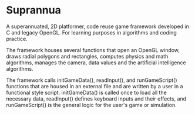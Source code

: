 # Suprannua
A superannuated, 2D platformer, code reuse game framework developed in C and legacy OpenGL. For learning purposes in algorithms and coding practice.

The framework houses several functions that open an OpenGL window, draws radial polygons and rectangles, computes physics and math algorithms, manages the camera, data values and the artificial intelligence algorithms. 

The framework calls initGameData(), readInput(), and runGameScript() functions that are housed in an external file and are written by a user in a functional style script. initGameData() is called once to load all the necessary data, readInput() defines keyboard inputs and their effects, and runGameScript() is the general logic for the user's game or simulation.
